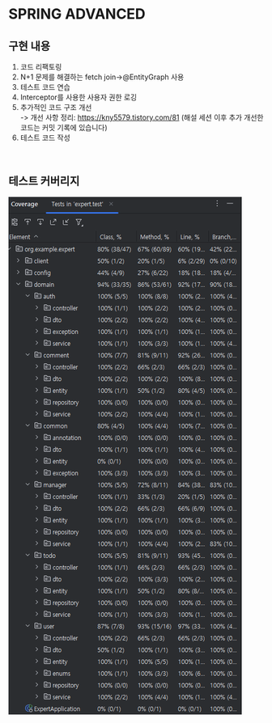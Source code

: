# SPRING ADVANCED

## 구현 내용
1. 코드 리팩토링
2. N+1 문제를 해결하는 fetch join->@EntityGraph 사용
3. 테스트 코드 연습
4. Interceptor를 사용한 사용자 권한 로깅
5. 추가적인 코드 구조 개선 <br/>
-> 개선 사항 정리: https://kny5579.tistory.com/81 (해설 세션 이후 추가 개선한 코드는 커밋 기록에 있습니다)
6. 테스트 코드 작성

<br/>

## 테스트 커버리지
![img.png](/readmeImg/img.png)